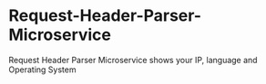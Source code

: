 # Request-Header-Parser-Microservice
Request Header Parser Microservice shows your IP, language and Operating System
